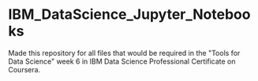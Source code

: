 # IBM_DataScience_Jupyter_Notebooks
Made this repository for all files that would be required in the "Tools for Data Science" week 6 in IBM Data Science Professional Certificate on Coursera.
